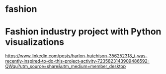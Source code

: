 # fashion
# Fashion industry project with Python visualizations
https://www.linkedin.com/posts/harlon-hutchison-356252318_i-was-recently-inspired-to-do-this-project-activity-7235823143909486592-QWqu?utm_source=share&utm_medium=member_desktop
